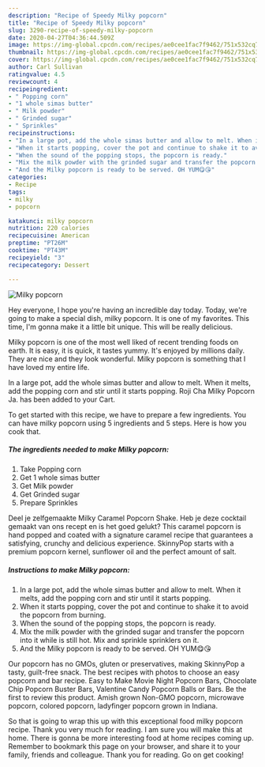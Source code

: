 ```yaml
---
description: "Recipe of Speedy Milky popcorn"
title: "Recipe of Speedy Milky popcorn"
slug: 3290-recipe-of-speedy-milky-popcorn
date: 2020-04-27T04:36:44.509Z
image: https://img-global.cpcdn.com/recipes/ae0cee1fac7f9462/751x532cq70/milky-popcorn-recipe-main-photo.jpg
thumbnail: https://img-global.cpcdn.com/recipes/ae0cee1fac7f9462/751x532cq70/milky-popcorn-recipe-main-photo.jpg
cover: https://img-global.cpcdn.com/recipes/ae0cee1fac7f9462/751x532cq70/milky-popcorn-recipe-main-photo.jpg
author: Carl Sullivan
ratingvalue: 4.5
reviewcount: 4
recipeingredient:
- " Popping corn"
- "1 whole simas butter"
- " Milk powder"
- " Grinded sugar"
- " Sprinkles"
recipeinstructions:
- "In a large pot, add the whole simas butter and allow to melt. When it melts, add the popping corn and stir until it starts popping."
- "When it starts popping, cover the pot and continue to shake it to avoid the popcorn from burning."
- "When the sound of the popping stops, the popcorn is ready."
- "Mix the milk powder with the grinded sugar and transfer the popcorn into it while is still hot. Mix and sprinkle sprinklers on it."
- "And the Milky popcorn is ready to be served. OH YUM😋😘"
categories:
- Recipe
tags:
- milky
- popcorn

katakunci: milky popcorn 
nutrition: 220 calories
recipecuisine: American
preptime: "PT26M"
cooktime: "PT43M"
recipeyield: "3"
recipecategory: Dessert

---
```



![Milky popcorn](https://img-global.cpcdn.com/recipes/ae0cee1fac7f9462/751x532cq70/milky-popcorn-recipe-main-photo.jpg)

Hey everyone, I hope you're having an incredible day today. Today, we're going to make a special dish, milky popcorn. It is one of my favorites. This time, I'm gonna make it a little bit unique. This will be really delicious.

Milky popcorn is one of the most well liked of recent trending foods on earth. It is easy, it is quick, it tastes yummy. It's enjoyed by millions daily. They are nice and they look wonderful. Milky popcorn is something that I have loved my entire life.

In a large pot, add the whole simas butter and allow to melt. When it melts, add the popping corn and stir until it starts popping. Roji Cha Milky Popcorn Ja. has been added to your Cart.


To get started with this recipe, we have to prepare a few ingredients. You can have milky popcorn using 5 ingredients and 5 steps. Here is how you cook that.

<!--inarticleads1-->

##### The ingredients needed to make Milky popcorn:

1. Take  Popping corn
1. Get 1 whole simas butter
1. Get  Milk powder
1. Get  Grinded sugar
1. Prepare  Sprinkles


Deel je zelfgemaakte Milky Caramel Popcorn Shake. Heb je deze cocktail gemaakt van ons recept en is het goed gelukt? This caramel popcorn is hand popped and coated with a signature caramel recipe that guarantees a satisfying, crunchy and delicious experience. SkinnyPop starts with a premium popcorn kernel, sunflower oil and the perfect amount of salt. 

<!--inarticleads2-->

##### Instructions to make Milky popcorn:

1. In a large pot, add the whole simas butter and allow to melt. When it melts, add the popping corn and stir until it starts popping.
1. When it starts popping, cover the pot and continue to shake it to avoid the popcorn from burning.
1. When the sound of the popping stops, the popcorn is ready.
1. Mix the milk powder with the grinded sugar and transfer the popcorn into it while is still hot. Mix and sprinkle sprinklers on it.
1. And the Milky popcorn is ready to be served. OH YUM😋😘


Our popcorn has no GMOs, gluten or preservatives, making SkinnyPop a tasty, guilt-free snack. The best recipes with photos to choose an easy popcorn and bar recipe. Easy to Make Movie Night Popcorn Bars, Chocolate Chip Popcorn Buster Bars, Valentine Candy Popcorn Balls or Bars. Be the first to review this product. Amish grown Non-GMO popcorn, microwave popcorn, colored popcorn, ladyfinger popcorn grown in Indiana. 

So that is going to wrap this up with this exceptional food milky popcorn recipe. Thank you very much for reading. I am sure you will make this at home. There is gonna be more interesting food at home recipes coming up. Remember to bookmark this page on your browser, and share it to your family, friends and colleague. Thank you for reading. Go on get cooking!
